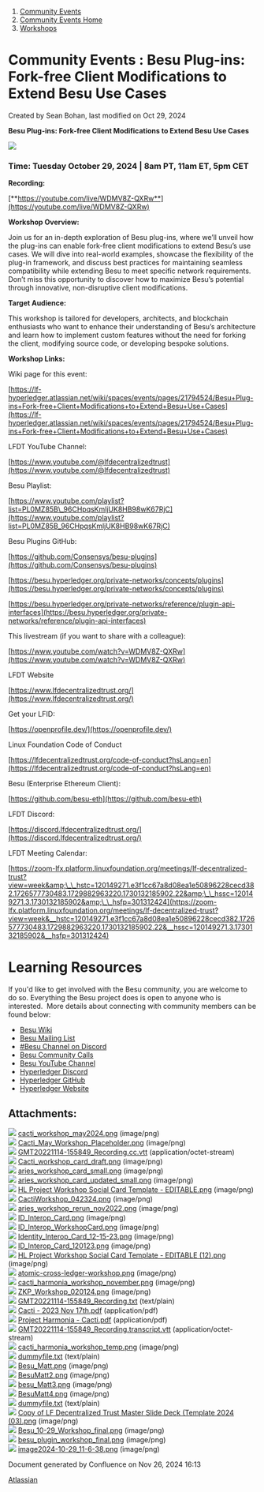 1. [Community Events](index.html)
2. [Community Events Home](Community-Events-Home_21790731.html)
3. [Workshops](Workshops_21790888.html)

# Community Events : Besu Plug-ins: Fork-free Client Modifications to Extend Besu Use Cases

Created by Sean Bohan, last modified on Oct 29, 2024

**Besu Plug-ins: Fork-free Client Modifications to Extend Besu Use Cases**

![](attachments/21794524/41713685.png?height=250)

### **Time: Tuesday October 29, 2024 | 8am PT, 11am ET, 5pm CET**

**Recording:**

[**https://youtube.com/live/WDMV8Z-QXRw**](https://youtube.com/live/WDMV8Z-QXRw)

**Workshop Overview:**

Join us for an in-depth exploration of Besu plug-ins, where we’ll unveil how the plug-ins can enable fork-free client modifications to extend Besu’s use cases. We will dive into real-world examples, showcase the flexibility of the plug-in framework, and discuss best practices for maintaining seamless compatibility while extending Besu to meet specific network requirements. Don’t miss this opportunity to discover how to maximize Besu’s potential through innovative, non-disruptive client modifications.

**Target Audience:**

This workshop is tailored for developers, architects, and blockchain enthusiasts who want to enhance their understanding of Besu’s architecture and learn how to implement custom features without the need for forking the client, modifying source code, or developing bespoke solutions.

**Workshop Links:**

Wiki page for this event:

[https://lf-hyperledger.atlassian.net/wiki/spaces/events/pages/21794524/Besu+Plug-ins+Fork-free+Client+Modifications+to+Extend+Besu+Use+Cases](https://lf-hyperledger.atlassian.net/wiki/spaces/events/pages/21794524/Besu+Plug-ins+Fork-free+Client+Modifications+to+Extend+Besu+Use+Cases)

LFDT YouTube Channel:

[https://www.youtube.com/@lfdecentralizedtrust](https://www.youtube.com/@lfdecentralizedtrust)

Besu Playlist:

[https://www.youtube.com/playlist?list=PL0MZ85B\_96CHpqsKmljUK8HB98wK67RjC](https://www.youtube.com/playlist?list=PL0MZ85B_96CHpqsKmljUK8HB98wK67RjC)

Besu Plugins GitHub:

[https://github.com/Consensys/besu-plugins](https://github.com/Consensys/besu-plugins)

[https://besu.hyperledger.org/private-networks/concepts/plugins](https://besu.hyperledger.org/private-networks/concepts/plugins)

[https://besu.hyperledger.org/private-networks/reference/plugin-api-interfaces](https://besu.hyperledger.org/private-networks/reference/plugin-api-interfaces)

This livestream (if you want to share with a colleague):

[https://www.youtube.com/watch?v=WDMV8Z-QXRw](https://www.youtube.com/watch?v=WDMV8Z-QXRw)

LFDT Website

[https://www.lfdecentralizedtrust.org/](https://www.lfdecentralizedtrust.org/)

Get your LFID:

[https://openprofile.dev/](https://openprofile.dev/)

Linux Foundation Code of Conduct

[https://lfdecentralizedtrust.org/code-of-conduct?hsLang=en](https://lfdecentralizedtrust.org/code-of-conduct?hsLang=en)

Besu (Enterprise Ethereum Client):

[https://github.com/besu-eth](https://github.com/besu-eth)

LFDT Discord:

[https://discord.lfdecentralizedtrust.org/](https://discord.lfdecentralizedtrust.org/)

LFDT Meeting Calendar:

[https://zoom-lfx.platform.linuxfoundation.org/meetings/lf-decentralized-trust?view=week&amp;\_\_hstc=120149271.e3f1cc67a8d08ea1e50896228cecd382.1726577730483.1729882963220.1730132185902.22&amp;\_\_hssc=120149271.3.1730132185902&amp;\_\_hsfp=301312424](https://zoom-lfx.platform.linuxfoundation.org/meetings/lf-decentralized-trust?view=week&__hstc=120149271.e3f1cc67a8d08ea1e50896228cecd382.1726577730483.1729882963220.1730132185902.22&__hssc=120149271.3.1730132185902&__hsfp=301312424)

# Learning Resources

If you'd like to get involved with the Besu community, you are welcome to do so. Everything the Besu project does is open to anyone who is interested.  More details about connecting with community members can be found below:

- [Besu Wiki](https://lf-hyperledger.atlassian.net/wiki/display/besu/)
- [Besu Mailing List](https://lists.hyperledger.org/g/besu)
- [#Besu Channel on Discord](https://lf-hyperledger.atlassian.net/wiki/display/HYP/Our+chat+service)
- [Besu Community Calls](https://lf-hyperledger.atlassian.net/wiki/display/BESU/2024+Agendas)
- [Besu YouTube Channel](https://www.youtube.com/playlist?list=PL0MZ85B_96CHpqsKmljUK8HB98wK67RjC)
- [Hyperledger Discord](https://discord.com/invite/hyperledger)
- [Hyperledger GitHub](https://github.com/hyperledger)
- [Hyperledger Website](https://www.hyperledger.org/)

## Attachments:

![](images/icons/bullet_blue.gif) [cacti\_workshop\_may2024.png](attachments/21794524/21794523.png) (image/png)  
![](images/icons/bullet_blue.gif) [Cacti\_May\_Workshop\_Placeholder.png](attachments/21794524/21794526.png) (image/png)  
![](images/icons/bullet_blue.gif) [GMT20221114-155849\_Recording.cc.vtt](attachments/21794524/21794527.vtt) (application/octet-stream)  
![](images/icons/bullet_blue.gif) [Cacti\_workshop\_card\_draft.png](attachments/21794524/21794529.png) (image/png)  
![](images/icons/bullet_blue.gif) [aries\_workshop\_card\_small.png](attachments/21794524/21794531.png) (image/png)  
![](images/icons/bullet_blue.gif) [aries\_workshop\_card\_updated\_small.png](attachments/21794524/21794530.png) (image/png)  
![](images/icons/bullet_blue.gif) [HL Project Workshop Social Card Template - EDITABLE.png](attachments/21794524/21794528.png) (image/png)  
![](images/icons/bullet_blue.gif) [CactiWorkshop\_042324.png](attachments/21794524/21794525.png) (image/png)  
![](images/icons/bullet_blue.gif) [aries\_workshop\_rerun\_nov2022.png](attachments/21794524/21794532.png) (image/png)  
![](images/icons/bullet_blue.gif) [ID\_Interop\_Card.png](attachments/21794524/21794536.png) (image/png)  
![](images/icons/bullet_blue.gif) [ID\_Interop\_WorkshopCard.png](attachments/21794524/21794535.png) (image/png)  
![](images/icons/bullet_blue.gif) [Identity\_Interop\_Card\_12-15-23.png](attachments/21794524/21794537.png) (image/png)  
![](images/icons/bullet_blue.gif) [ID\_Interop\_Card\_120123.png](attachments/21794524/21794539.png) (image/png)  
![](images/icons/bullet_blue.gif) [HL Project Workshop Social Card Template - EDITABLE (12).png](attachments/21794524/21794538.png) (image/png)  
![](images/icons/bullet_blue.gif) [atomic-cross-ledger-workshop.png](attachments/21794524/21794542.png) (image/png)  
![](images/icons/bullet_blue.gif) [cacti\_harmonia\_workshop\_november.png](attachments/21794524/21794543.png) (image/png)  
![](images/icons/bullet_blue.gif) [ZKP\_Workshop\_020124.png](attachments/21794524/21794534.png) (image/png)  
![](images/icons/bullet_blue.gif) [GMT20221114-155849\_Recording.txt](attachments/21794524/21794545.txt) (text/plain)  
![](images/icons/bullet_blue.gif) [Cacti - 2023 Nov 17th.pdf](attachments/21794524/21794541.pdf) (application/pdf)  
![](images/icons/bullet_blue.gif) [Project Harmonia - Cacti.pdf](attachments/21794524/21794540.pdf) (application/pdf)  
![](images/icons/bullet_blue.gif) [GMT20221114-155849\_Recording.transcript.vtt](attachments/21794524/21794546.vtt) (application/octet-stream)  
![](images/icons/bullet_blue.gif) [cacti\_harmonia\_workshop\_temp.png](attachments/21794524/21794544.png) (image/png)  
![](images/icons/bullet_blue.gif) [dummyfile.txt](attachments/21794524/21794533.txt) (text/plain)  
![](images/icons/bullet_blue.gif) [Besu\_Matt.png](attachments/21794524/21794552.png) (image/png)  
![](images/icons/bullet_blue.gif) [BesuMatt2.png](attachments/21794524/21794553.png) (image/png)  
![](images/icons/bullet_blue.gif) [besu\_Matt3.png](attachments/21794524/21794555.png) (image/png)  
![](images/icons/bullet_blue.gif) [BesuMatt4.png](attachments/21794524/21794556.png) (image/png)  
![](images/icons/bullet_blue.gif) [dummyfile.txt](attachments/21794524/21794547.txt) (text/plain)  
![](images/icons/bullet_blue.gif) [Copy of LF Decentralized Trust Master Slide Deck (Template 2024 (03).png](attachments/21794524/21794565.png) (image/png)  
![](images/icons/bullet_blue.gif) [Besu\_10-29\_Workshop\_final.png](attachments/21794524/26837095.png) (image/png)  
![](images/icons/bullet_blue.gif) [besu\_plugin\_workshop\_final.png](attachments/21794524/41746437.png) (image/png)  
![](images/icons/bullet_blue.gif) [image2024-10-29\_11-6-38.png](attachments/21794524/41713685.png) (image/png)

Document generated by Confluence on Nov 26, 2024 16:13

[Atlassian](http://www.atlassian.com/)
